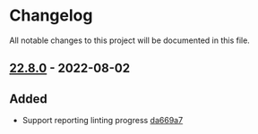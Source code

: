 # Changelog

All notable changes to this project will be documented in this file.

## [22.8.0] - 2022-08-02

## Added
* Support reporting linting progress [da669a7](https://github.com/greenbone/autohooks-plugin-pylint/commit/da669a7)

[22.8.0]: https://github.com/greenbone/autohooks-plugin-pylint/compare/v21.6.0...22.8.0